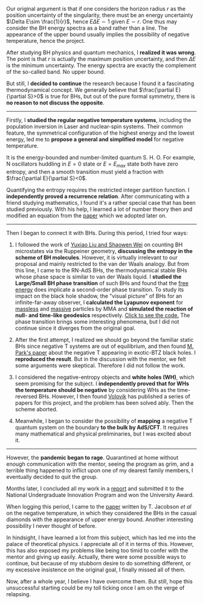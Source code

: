 
Our original argument is that if one considers the horizon radius $r$ as the position uncertainty of the singularity, there must be an energy uncertainty $\Delta E\sim \frac{1}{r}$, hence $E \Delta E\sim 1$ given $E\sim r$. One thus may consider the BH energy spectra as a band rather than a line. The appearance of the upper bound usually implies the possibility of negative temperature, hence the project. 

After studying BH physics and quantum mechanics, I **realized it was wrong**. The point is that $r$ is actually the maximum position uncertainty, and then $\Delta E$ is the minimum uncertainty. The energy spectra are exactly the complement of the so-called band. No upper bound. 

But still, I **decided to continue** the research because I found it a fascinating thermodynamical concept. We generally believe that $\frac{\partial E}{\partial S}>0$ is true for BHs, but out of the pure formal symmetry, there is **no reason to not discuss the opposite**. 

---

Firstly, I **studied the regular negative temperature systems**, including the population inversion in Laser and nuclear-spin systems. Their common feature, the symmetrical configuration of the highest energy and the lowest energy, led me to **propose a general and simplified model** for negative temperature. 

It is the energy-bounded and number-limited quantum S. H. O. For example, N oscillators huddling in $E=0$ state or $E=E_{max}$ state both have zero entropy, and then a smooth transition must yield a fraction with $\frac{\partial E}{\partial S}<0$. 


Quantifying the entropy requires the restricted integer partition function. I **independently proved a recurrence relation**. After communicating with a friend studying mathematics, I found it's a rather special case that has been studied previously. With his help, I learned a lot of number theory then and modified an equation from the [paper](https://arxiv.org/abs/1805.06108#:~:text=A%20generalized%20Hardy%2DRamanujan%20formula%20for%20the%20number%20of%20restricted%20integer%20partitions,-Tiefeng%20Jiang%2C%20Ke&text=We%20derive%20the%20asymptotic%20formula,to%20%5Csqrt%7Bn%7D.) which we adopted later on. 

---

Then I began to connect it with BHs. During this period, I tried four ways: 

1. I followed the work of [Yuxiao Liu and Shaowen Wei](https://journals.aps.org/prl/abstract/10.1103/PhysRevLett.123.071103) on counting BH microstates via the Ruppeiner geometry, **discussing the entropy in the scheme of BH molecules**. However, it is virtually irrelevant to our proposal and mainly restricted to the van der Waals analogy. But from this line, I came to the RN-AdS BHs, the thermodynamical stable BHs whose phase space is similar to van der Waals liquid. I **studied the Large/Small BH phase transition** of such BHs and found that the [free energy](../files/LSBH.pdf) does implicate a second-order phase transition. To study its impact on the black hole shadow, the "visual picture" of BHs for an infinite-far-away observer, I **calculated the Lyapunov exponent** for [massless](../files/lya-massless.pdf) and [massive](../files/lya-massive.pdf) particles by MMA and **simulated the reaction of null- and time-like geodesics** respectively. [Click to see the code.](../files/3.0-Timelike%20geodesic.nb) The phase transition brings some interesting phenomena, but I did not continue since it diverges from the original goal. 

2. After the first attempt, I realized we should go beyond the familiar static BHs since negative T systems are out of equilibrium, and then found [M. Park's paper](https://arxiv.org/abs/hep-th/0610140) about the negative T appearing in exotic-BTZ black holes. I **reproduced the result**. But in the discussion with the mentor, we felt some arguments were skeptical. Therefore I did not follow the work. 

3. I considered the negative-entropy objects and **white holes (WH)**, which seem promising for the subject. I **independently proved that for WHs the temperature should be negative** by considering WHs as the time-reversed BHs. However, I then found [Volovik](https://arxiv.org/abs/2103.10954) has published a series of papers for this project, and the problem has been solved ably. Then the scheme aborted. 

4. Meanwhile, I began to consider the possibility of **mapping** a negative T quantum system on the boundary **to the bulk by AdS/CFT**. It requires many mathematical and physical preliminaries, but I was excited about it.  

---

However, the **pandemic began to rage**. Quarantined at home without enough communication with the mentor, seeing the program as grim, and a terrible thing happened to inflict upon one of my dearest family members, I eventually decided to quit the group. 

Months later, I concluded all my work in a [report](../files/BH-T.pdf) and submitted it to the National Undergraduate Innovation Program and won the University Award. 

When logging this period, I came to the [paper](https://arxiv.org/abs/1904.04843) written by T. Jacobson *et al*  on the negative temperature, in which they considered the BHs in the casual diamonds with the appearance of upper energy bound. Another interesting possibility I never thought of before. 

In hindsight, I have learned a lot from this subject, which has led me into the palace of theoretical physics. I appreciate all of it in terms of this. However, this has also exposed my problems like being too timid to confer with the mentor and giving up easily. Actually, there were some possible ways to continue, but because of my stubborn desire to do something different, or my excessive insistence on the original goal, I finally missed all of them. 

Now, after a whole year, I believe I have overcome them. But still, hope this unsuccessful starting could be my toll ticking once I am on the verge of relapsing.